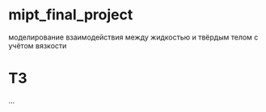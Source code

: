 # mipt_final_project

моделирование взаимодействия между жидкостью и твёрдым телом с учётом вязкости

# ТЗ
...
